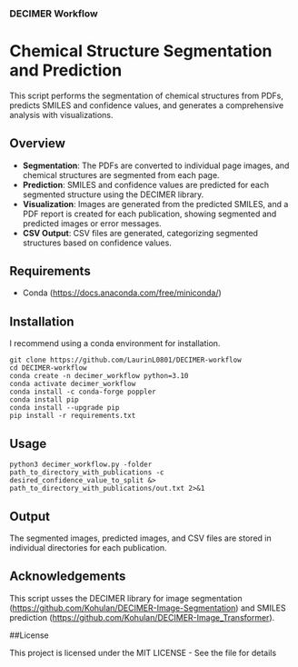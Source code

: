 ### DECIMER Workflow
# Chemical Structure Segmentation and Prediction

This script performs the segmentation of chemical structures from PDFs, predicts SMILES and confidence values, and generates a comprehensive analysis with visualizations.

## Overview

- **Segmentation**: The PDFs are converted to individual page images, and chemical structures are segmented from each page.
- **Prediction**: SMILES and confidence values are predicted for each segmented structure using the DECIMER library.
- **Visualization**: Images are generated from the predicted SMILES, and a PDF report is created for each publication, showing segmented and predicted images or error messages.
- **CSV Output**: CSV files are generated, categorizing segmented structures based on confidence values.

## Requirements
- Conda (https://docs.anaconda.com/free/miniconda/)

## Installation
I recommend using a conda environment for installation.

   ```
   git clone https://github.com/LaurinL0801/DECIMER-workflow
   cd DECIMER-workflow
   conda create -n decimer_workflow python=3.10
   conda activate decimer_workflow
   conda install -c conda-forge poppler
   conda install pip
   conda install --upgrade pip
   pip install -r requirements.txt
   ```

## Usage

  ```
  python3 decimer_workflow.py -folder path_to_directory_with_publications -c desired_confidence_value_to_split &> path_to_directory_with_publications/out.txt 2>&1
  ```
## Output 

The segmented images, predicted images, and CSV files are stored in individual directories for each publication.

## Acknowledgements 

This script usses the DECIMER library for image segmentation (https://github.com/Kohulan/DECIMER-Image-Segmentation) and SMILES prediction (https://github.com/Kohulan/DECIMER-Image_Transformer).

##License

This project is licensed under the MIT LICENSE - See the  file for details
